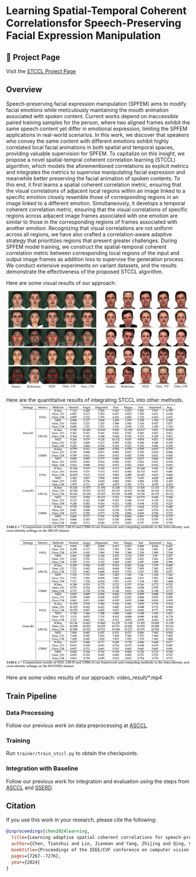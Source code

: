 # Learning Spatial-Temporal Coherent Correlationsfor Speech-Preserving Facial Expression Manipulation

## 🔗 Project Page

Visit the [STCCL Project Page](https://jianmanlincjx.github.io/STCCL/)

## Overview
Speech-preserving facial expression manipulation (SPFEM) aims to modify facial emotions while meticulously maintaining the mouth animation associated with spoken content. Current works depend on inaccessible paired training samples for the person, where two aligned frames exhibit the same speech content yet differ in emotional expression, limiting the SPFEM applications in real-world scenarios. In this work, we discover that speakers who convey the same content with different emotions exhibit highly correlated local facial animations in both spatial and temporal spaces, providing valuable supervision for SPFEM. To capitalize on this insight, we propose a novel spatial-tempral coherent correlation learning (STCCL) algorithm, which models the aforementioned correlations as explicit metrics and integrates the metrics to supervise manipulating facial expression and meanwhile better preserving the facial animation of spoken contents. To this end, it first learns a spatial coherent correlation metric, ensuring that the visual correlations of adjacent local regions within an image linked to a specific emotion closely resemble those of corresponding regions in an image linked to a different emotion. Simultaneously, it develops a temporal coherent correlation metric, ensuring that the visual correlations of specific regions across adjacent image frames associated with one emotion are similar to those in the corresponding regions of frames associated with another emotion. Recognizing that visual correlations are not uniform across all regions, we have also crafted a correlation-aware adaptive strategy that prioritizes regions that present greater challenges. During SPFEM model training, we construct the spatial-temporal coherent correlation metric between corresponding local regions of the input and output image frames as addition loss to supervise the generation process. We conduct extensive experiments on variant datasets, and the results demonstrate the effectiveness of the proposed STCCL algorithm.

Here are some visual results of our approach:

![Visual Results](MEAD_RAVDESS.jpg)

Here are the quantitative results of integrating STCCL into other methods.
![Visual Results](MEAD.png)

![Visual Results](RAVDESS.png)

Here are some video results of our approach: video_result/*.mp4



## Train Pipeline

### Data Processing
Follow our previous work on data preprocessing at [ASCCL](https://github.com/jianmanlincjx/ASCCL).

### Training
Run `trainer/train_stccl.py` to obtain the checkpoints.

### Integration with Baseline
Follow our previous work for integration and evaluation using the steps from [ASCCL](https://github.com/jianmanlincjx/ASCCL) and [SSERD](https://github.com/ZH-Xu410/SSERD).

## Citation

If you use this work in your research, please cite the following:

```bibtex
@inproceedings{chen2024learning,
  title={Learning adaptive spatial coherent correlations for speech-preserving facial expression manipulation},
  author={Chen, Tianshui and Lin, Jianman and Yang, Zhijing and Qing, Chunmei and Lin, Liang},
  booktitle={Proceedings of the IEEE/CVF conference on computer vision and pattern recognition},
  pages={7267--7276},
  year={2024}
}


